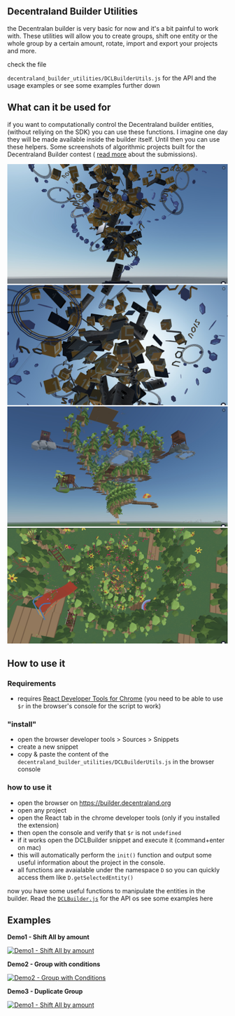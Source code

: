## Decentraland Builder Utilities

the Decentralan builder is very basic for now and it's a bit painful to work with. These utilities will allow you to create groups, shift one entity or the whole group by a certain amount, rotate, import and export your projects and more.

check the file

`decentraland_builder_utilities/DCLBuilderUtils.js`
for the API and the usage examples
or see some examples further down 

## What can it be used for
if you want to computationally control the Decentraland builder entities, (without reliying on the SDK) you can use these functions. I imagine one day they will be made available inside the builder itself. Until then you can use these helpers.
Some screenshots of algorithmic projects built for the Decentraland Builder contest ( [read more](decentraland_competition_projects/SpiralExplosion/README.md) about the submissions).

![Explosion_Exodus](decentraland_competition_projects/SpiralExplosion/builderProjects/Explosion_001_Exodus1/screenshots/Explosion_Exodus1_screenshot_07.jpg)
![Explosion_Exodus](decentraland_competition_projects/SpiralExplosion/builderProjects/Explosion_001_Exodus1/screenshots/Explosion_Exodus1_screenshot_08.jpg)
![Forest in the sky](decentraland_competition_projects/SpiralExplosion/builderProjects/Explosion_002_Forest_in_the_sky/screenshots/ForestInTheSky_09.jpg)
![Forest in the sky](decentraland_competition_projects/SpiralExplosion/builderProjects/Explosion_002_Forest_in_the_sky/screenshots/ForestInTheSky_14.jpg)


## How to use it

### Requirements
- requires [React Developer Tools for Chrome](https://chrome.google.com/webstore/detail/react-developer-tools/fmkadmapgofadopljbjfkapdkoienihi?hl=en)
(you need to be able to use `$r` in the browser's console for the script to work)

### "install"

- open the browser developer tools > Sources > Snippets
- create a new snippet
- copy & paste the content of the `decentraland_builder_utilities/DCLBuilderUtils.js` in the browser console

### how to use it
- open the browser on https://builder.decentraland.org
- open any project
- open the React tab in the chrome developer tools (only if you installed the extension)
- then open the console and verify that `$r` is not `undefined`
- if it works open the DCLBuilder snippet and execute it (command+enter on mac)
- this will automatically perform the `init()` function and output some useful information about the project in the console.
- all functions are avaialable under the namespace `D` so you can quickly access them like `D.getSelectedEntity()`


now you have some useful functions to manipulate the entities in the builder.
Read the [`DCLBuilder.js`](decentraland_builder_utilities/DCLBuilderUtils.js) for the API os see some examples here

## Examples
<!-- format for youtube videos with display img
[![Alt text](link to image)](https://youtu.be/uSMqO6b8Z3I) 
link to the image: 
http://img.youtube.com/vi/{video-id}/0.jpg
-->

**Demo1 - Shift All by amount**
 
[![Demo1 - Shift All by amount](https://www.youtube.com/vi/uSMqO6b8Z3I/0.jpg)](https://youtu.be/uSMqO6b8Z3I)


**Demo2 - Group with conditions**

[![Demo2 - Group with Conditions](https://img.youtube.com/vi/Y8SzO1L2oIA/0.jpg)](https://youtu.be/Y8SzO1L2oIA)

**Demo3 - Duplicate Group**

[![Demo1 - Shift All by amount](https://img.youtube.com/vi/FZqdbhxHjS8/0.jpg)](https://youtu.be/FZqdbhxHjS8)
